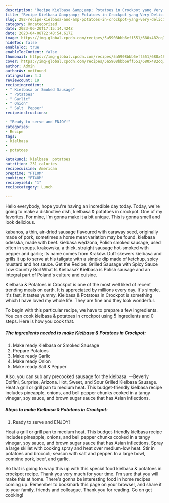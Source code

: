 ```yaml
---
description: "Recipe Kielbasa &amp;amp; Potatoes in Crockpot yang Very Delicious}"
title: "Recipe Kielbasa &amp;amp; Potatoes in Crockpot yang Very Delicious}"
slug: 292-recipe-kielbasa-and-amp-potatoes-in-crockpot-yang-very-delicious
category: Uncategorized
date: 2023-06-20T17:15:14.424Z
date: 2023-04-08T22:48:54.617Z
image: https://img-global.cpcdn.com/recipes/5a5908bbb6eff551/680x482cq70/kielbasa-potatoes-in-crockpot-recipe-main-photo.jpg
hideToc: false
enableToc: true
enableTocContent: false
thumbnail: https://img-global.cpcdn.com/recipes/5a5908bbb6eff551/680x482cq70/kielbasa-potatoes-in-crockpot-recipe-main-photo.jpg
cover: https://img-global.cpcdn.com/recipes/5a5908bbb6eff551/680x482cq70/kielbasa-potatoes-in-crockpot-recipe-main-photo.jpg
author: Admin
authorAv: notfound
ratingvalue: 4.3
reviewcount: 19
recipeingredient:
- " Kielbasa or Smoked Sausage"
- " Potatoes"
- " Garlic"
- " Onion"
- " Salt  Pepper"
recipeinstructions:

- "Ready to serve and ENJOY!"
categories:
- Recipe
tags:
- kielbasa
- 
- potatoes

katakunci: kielbasa  potatoes 
nutrition: 231 calories
recipecuisine: American
preptime: "PT10M"
cooktime: "PT48M"
recipeyield: "1"
recipecategory: Lunch

---
```



Hello everybody, hope you're having an incredible day today. Today, we're going to make a distinctive dish, kielbasa &amp; potatoes in crockpot. One of my favorites. For mine, I'm gonna make it a bit unique. This is gonna smell and look delicious.

kabanos, a thin, air-dried sausage flavoured with caraway seed, originally made of pork, sometimes a horse meat variation may be found. kiełbasa odesska, made with beef. kiełbasa wędzona, Polish smoked sausage, used often in soups. krakowska, a thick, straight sausage hot-smoked with pepper and garlic; its name comes from Kraków. Duff skewers kielbasa and grills it up to serve at his tailgate with a simple dip made of ketchup, spicy mustard and hot sauce. Get the Recipe: Grilled Sausage with Spicy Sauce Low Country Boil What Is Kielbasa? Kielbasa is Polish sausage and an integral part of Poland&#39;s culture and cuisine.

Kielbasa &amp; Potatoes in Crockpot is one of the most well liked of recent trending meals on earth. It is appreciated by millions every day. It's simple, it's fast, it tastes yummy. Kielbasa &amp; Potatoes in Crockpot is something which I have loved my whole life. They are fine and they look wonderful.


To begin with this particular recipe, we have to prepare a few ingredients. You can cook kielbasa &amp; potatoes in crockpot using 5 ingredients and 0 steps. Here is how you cook that.

<!--inarticleads1-->

##### The ingredients needed to make Kielbasa &amp; Potatoes in Crockpot:

1. Make ready  Kielbasa or Smoked Sausage
1. Prepare  Potatoes
1. Make ready  Garlic
1. Make ready  Onion
1. Make ready  Salt &amp; Pepper


Also, you can sub any precooked sausage for the kielbasa. —Beverly Dolfini, Surprise, Arizona. Hot, Sweet, and Sour Grilled Kielbasa Sausage. Heat a grill or grill pan to medium heat. This budget-friendly kielbasa recipe includes pineapple, onions, and bell pepper chunks cooked in a tangy vinegar, soy sauce, and brown sugar sauce that has Asian inflections. 

<!--inarticleads2-->

##### Steps to make Kielbasa &amp; Potatoes in Crockpot:


1. Ready to serve and ENJOY!

Heat a grill or grill pan to medium heat. This budget-friendly kielbasa recipe includes pineapple, onions, and bell pepper chunks cooked in a tangy vinegar, soy sauce, and brown sugar sauce that has Asian inflections. Spray a large skillet with cooking spray and heat over medium-low heat. Stir in potatoes and broccoli; season with salt and pepper. In a large bowl, combine pork, beef, and garlic. 

So that is going to wrap this up with this special food kielbasa &amp; potatoes in crockpot recipe. Thank you very much for your time. I'm sure that you will make this at home. There's gonna be interesting food in home recipes coming up. Remember to bookmark this page on your browser, and share it to your family, friends and colleague. Thank you for reading. Go on get cooking!
